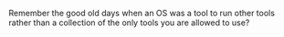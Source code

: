 Remember the good old days when an OS was a tool to run other tools rather than a collection of the only tools you are allowed to use?